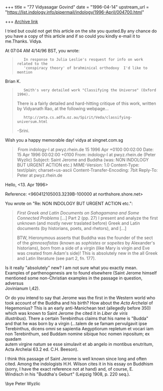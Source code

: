 +++
title = "77 Vidyasagar Govind"
date = "1996-04-14"
upstream_url = "https://list.indology.info/pipermail/indology/1996-April/004700.html"

+++
[Archive link](https://list.indology.info/pipermail/indology/1996-April/004700.html)

I tried but could not get this article on the site you quoted.By any chance
do you have a copy of this article and if so could you kindly e-mail it to
me.Thanks.
Vidya.

At 07:04 AM 4/14/96 BST, you wrote:
>        In response to Julia Leslie's resquest for info on work related to the
>        'conspiracy theory' of brahminical orthodoxy  I'd like to mention
Brian K.
>        Smith's very detailed work "Classifying the Universe" (Oxford 1994). 
> 
>There is a fairly detailed and hard-hitting critique of 
>this work, written by Vidyanath Rao, at the following
>webpage...
> 
>        http://zeta.cs.adfa.oz.au/Spirit/Veda/classifying-universum.html
> 
>-Srini.
>
>
Wish you a happy memorable day!
vidya at singnet.com.sg



> From indology-l at pwyz.rhein.de 15 1996 Apr +0100 00:02:00
Date: 15 Apr 1996 00:02:00 +0100
From: indology-l at pwyz.rhein.de (Peter Wyzlic)
Subject: Saint Jerome and Buddha (was: NON INDOLOGY BUT URGENT ACTION etc.)
MIME-Version: 1.0
Content-Type: text/plain; charset=us-ascii
Content-Transfer-Encoding: 7bit
Reply-To: Peter at pwyz.rhein.de

Hello,                                      <13. Apr 1996>

Reference: <960412105003.3239B-100000 at northshore.shore.net>

You wrote on "Re: NON INDOLOGY BUT URGENT ACTION etc.":

>*First Greek and Latin Documents on Sahagamana and Some Connected Problems*
>[...]
>Part 2 (pp. 27) I present and analyze the first unknown (and mostly never
>traslated before) Greek and Latin documents (by historians, poets, and
>rhetors), and [...]
>
>BTW, Hieronymous asserts that Buddha was the founder of the sect of the
>*gimnosofistas* (known as *sophistes* or *sopeites* by Alexander's
>historians), born from a side of a virgin (like Mary is virgin and Eve was
>created from Adam's side)! This is absolutely new in the all Greek and
>Latin literature (see part 2, fn. 177).

Is it really "absolutely" new? I am not sure what you exactly mean.  
Examples of parthenogenesis are to found elsewhere (Saint Jerome himself  
mentioned some non-Christian examples in the passage in question, adversus  
Jovinianum I,42).

Or do you intend to say that Jerome was the first in the Western world who  
took account of the Buddha and his birth? How about the _Acta Archelai_ of  
Hegemonius? This is an early anti-Manichean text (allegedly before 350)  
which was known to Saint Jerome (he cited it in _Liber de viris  
illustribus_). There a certain Terebinthus claims that his name is "Budda"  
and that he was born by a virgin (...talem de se famam pervulgavit ipse  
Terebinthus, dicens omni se sapientia Aegyptiorum repletum et vocari iam  
non Terebinthum, sed Buddam nomine sibique hoc nomen inpositum; ex quadam  
autem virgine natum se esse simulavit et ab angelo in montibus enutritum,  
Acta Archelai 63.2 ed. C.H. Beeson).

I think this passage of Saint Jerome is well known since long and often  
cited. Among the indologists H.H. Wilson cites it in his essay on Buddhism  
(sorry, I have the exact reference not at hand) and, of course, E.  
Windisch in his "Buddha's Geburt" (Leipzig 1908, p. 220 seq.).

\bye
Peter Wyzlic





